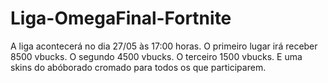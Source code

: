 # Liga-OmegaFinal-Fortnite
A liga acontecerá no dia 27/05 às 17:00 horas. O primeiro lugar irá receber 8500 vbucks. O segundo 4500 vbucks. O terceiro 1500 vbucks. E uma skins do abóborado cromado para todos os que participarem.
